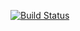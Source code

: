 [![Build Status](https://travis-ci.org/senior-zero/libcupp_proposal.svg?branch=master)](https://travis-ci.org/senior-zero/libcupp_proposal)
